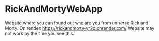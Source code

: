 # RickAndMortyWebApp
Website where you can found out who are you from universe Rick and Morty.
On render: https://rickandmorty-yr2d.onrender.com/
Website may not work by the time you see this.
